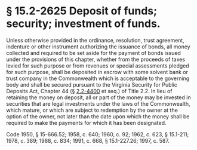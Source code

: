 # § 15.2-2625 Deposit of funds; security; investment of funds.

<p>Unless otherwise provided in the ordinance, resolution, trust agreement, indenture or other instrument authorizing the issuance of bonds, all money collected and required to be set aside for the payment of bonds issued under the provisions of this chapter, whether from the proceeds of taxes levied for such purpose or from revenues or special assessments pledged for such purpose, shall be deposited in escrow with some solvent bank or trust company in the Commonwealth which is acceptable to the governing body and shall be secured pursuant to the Virginia Security for Public Deposits Act, Chapter 44 (§ <a href='http://law.lis.virginia.gov/vacode/2.2-4400/'>2.2-4400</a> et seq.) of Title 2.2. In lieu of retaining the money on deposit, all or part of the money may be invested in securities that are legal investments under the laws of the Commonwealth, which mature, or which are subject to redemption by the owner at the option of the owner, not later than the date upon which the money shall be required to make the payments for which it has been designated.</p><p>Code 1950, § 15-666.52; 1958, c. 640; 1960, c. 92; 1962, c. 623, § 15.1-211; 1978, c. 389; 1988, c. 834; 1991, c. 668, § 15.1-227.26; 1997, c. 587.</p>